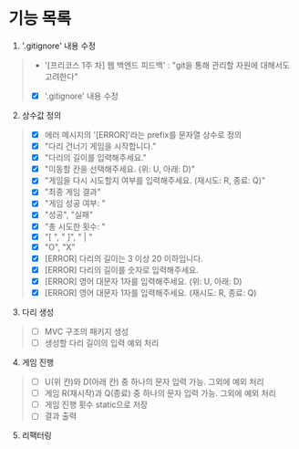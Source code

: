 # 기능 목록

1. '.gitignore' 내용 수정
> - '[프리코스 1주 차] 웹 백엔드 피드백' : "git을 통해 관리할 자원에 대해서도 고려한다"
> - [x] '.gitignore' 내용 수정

2. 상수값 정의
> - [x] 에러 메시지의 '[ERROR]'라는 prefix를 문자열 상수로 정의
> - [x] "다리 건너기 게임을 시작합니다."
> - [x] "다리의 길이를 입력해주세요."
> - [x] "이동할 칸을 선택해주세요. (위: U, 아래: D)"
> - [x] "게임을 다시 시도할지 여부를 입력해주세요. (재시도: R, 종료: Q)"
> - [x] "최종 게임 결과"
> - [x] "게임 성공 여부: "
> - [x] "성공", "실패"
> - [x] "총 시도한 횟수: "
> - [x] "[ ", " ]", " | "
> - [x] "O", "X"
> - [x] [ERROR] 다리의 길이는 3 이상 20 이하입니다.
> - [x] [ERROR] 다리의 길이를 숫자로 입력해주세요.
> - [x] [ERROR] 영어 대문자 1자를 입력해주세요. (위: U, 아래: D)
> - [x] [ERROR] 영어 대문자 1자를 입력해주세요. (재시도: R, 종료: Q)

3. 다리 생성
> - [ ] MVC 구조의 패키지 생성
> - [ ] 생성할 다리 길이의 입력 예외 처리

4. 게임 진행
> - [ ] U(위 칸)와 D(아래 칸) 중 하나의 문자 입력 가능. 그외에 예외 처리
> - [ ] 게임 R(재시작)과 Q(종료) 중 하나의 문자 입력 가능. 그외에 예외 처리
> - [ ] 게임 진행 횟수 static으로 저장
> - [ ] 결과 출력

5. 리팩터링